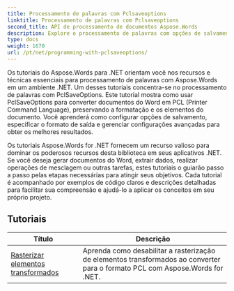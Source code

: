 ```yaml
---
title: Processamento de palavras com Pclsaveoptions
linktitle: Processamento de palavras com Pclsaveoptions
second_title: API de processamento de documentos Aspose.Words
description: Explore o processamento de palavras com opções de salvamento PCL no Aspose.Words for .NET. Aprenda como manipular e personalizar o salvamento de documentos do Word no formato PCL com tutoriais passo a passo e exemplos de código.
type: docs
weight: 1670
url: /pt/net/programming-with-pclsaveoptions/
---
```

Os tutoriais do Aspose.Words para .NET orientam você nos recursos e técnicas essenciais para processamento de palavras com Aspose.Words em um ambiente .NET. Um desses tutoriais concentra-se no processamento de palavras com PclSaveOptions. Este tutorial mostra como usar PclSaveOptions para converter documentos do Word em PCL (Printer Command Language), preservando a formatação e os elementos do documento. Você aprenderá como configurar opções de salvamento, especificar o formato de saída e gerenciar configurações avançadas para obter os melhores resultados.

Os tutoriais Aspose.Words for .NET fornecem um recurso valioso para dominar os poderosos recursos desta biblioteca em seus aplicativos .NET. Se você deseja gerar documentos do Word, extrair dados, realizar operações de mesclagem ou outras tarefas, estes tutoriais o guiarão passo a passo pelas etapas necessárias para atingir seus objetivos. Cada tutorial é acompanhado por exemplos de código claros e descrições detalhadas para facilitar sua compreensão e ajudá-lo a aplicar os conceitos em seu próprio projeto.

 ## Tutoriais
| Título | Descrição |
| --- | --- |
| [Rasterizar elementos transformados](./rasterize-transformed-elements/) | Aprenda como desabilitar a rasterização de elementos transformados ao converter para o formato PCL com Aspose.Words for .NET. |